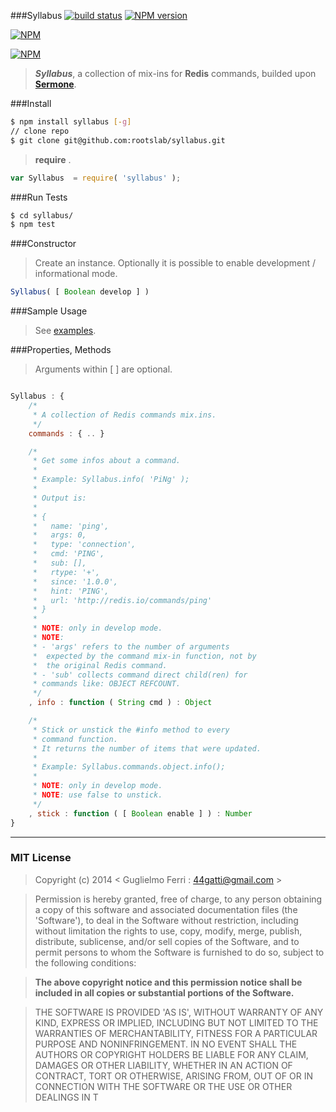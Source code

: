 ###Syllabus
[![build status](https://secure.travis-ci.org/rootslab/syllabus.png?branch=master)](http://travis-ci.org/rootslab/syllabus) 
[![NPM version](https://badge.fury.io/js/syllabus.png)](http://badge.fury.io/js/syllabus)

[![NPM](https://nodei.co/npm/syllabus.png?downloads=true&stars=true)](https://nodei.co/npm/syllabus/)

[![NPM](https://nodei.co/npm-dl/syllabus.png)](https://nodei.co/npm/syllabus/)

> **_Syllabus_**, a collection of mix-ins for __Redis__ commands, builded upon __[Sermone](https://github.com/rootslab/sermone)__.

###Install

```bash
$ npm install syllabus [-g]
// clone repo
$ git clone git@github.com:rootslab/syllabus.git
```

> __require__ .

```javascript
var Syllabus  = require( 'syllabus' );
```

###Run Tests

```bash
$ cd syllabus/
$ npm test
```
###Constructor

> Create an instance. Optionally it is possible to enable
> development / informational mode.

```javascript
Syllabus( [ Boolean develop ] )
```

###Sample Usage

> See [examples](example/).


###Properties, Methods

> Arguments within [ ] are optional.

```javascript

Syllabus : {
    /*
     * A collection of Redis commands mix.ins.
     */
    commands : { .. }

    /*
     * Get some infos about a command.
     * 
     * Example: Syllabus.info( 'PiNg' );
     *
     * Output is:
     *
     * { 
     *   name: 'ping',
     *   args: 0,
     *   type: 'connection',
     *   cmd: 'PING',
     *   sub: [],
     *   rtype: '+',
     *   since: '1.0.0',
     *   hint: 'PING',
     *   url: 'http://redis.io/commands/ping' 
     * }
     *
     * NOTE: only in develop mode.
     * NOTE: 
     * - 'args' refers to the number of arguments
     *  expected by the command mix-in function, not by
     *  the original Redis command.
     * - 'sub' collects command direct child(ren) for
     * commands like: OBJECT REFCOUNT.
     */
    , info : function ( String cmd ) : Object

    /*
     * Stick or unstick the #info method to every
     * command function.
     * It returns the number of items that were updated.
     * 
     * Example: Syllabus.commands.object.info();
     *
     * NOTE: only in develop mode.
     * NOTE: use false to unstick.
     */
    , stick : function ( [ Boolean enable ] ) : Number
}
```

------------------------------------------------------------------------


### MIT License

> Copyright (c) 2014 &lt; Guglielmo Ferri : 44gatti@gmail.com &gt;

> Permission is hereby granted, free of charge, to any person obtaining
> a copy of this software and associated documentation files (the
> 'Software'), to deal in the Software without restriction, including
> without limitation the rights to use, copy, modify, merge, publish,
> distribute, sublicense, and/or sell copies of the Software, and to
> permit persons to whom the Software is furnished to do so, subject to
> the following conditions:

> __The above copyright notice and this permission notice shall be
> included in all copies or substantial portions of the Software.__

> THE SOFTWARE IS PROVIDED 'AS IS', WITHOUT WARRANTY OF ANY KIND,
> EXPRESS OR IMPLIED, INCLUDING BUT NOT LIMITED TO THE WARRANTIES OF
> MERCHANTABILITY, FITNESS FOR A PARTICULAR PURPOSE AND NONINFRINGEMENT.
> IN NO EVENT SHALL THE AUTHORS OR COPYRIGHT HOLDERS BE LIABLE FOR ANY
> CLAIM, DAMAGES OR OTHER LIABILITY, WHETHER IN AN ACTION OF CONTRACT,
> TORT OR OTHERWISE, ARISING FROM, OUT OF OR IN CONNECTION WITH THE
> SOFTWARE OR THE USE OR OTHER DEALINGS IN T